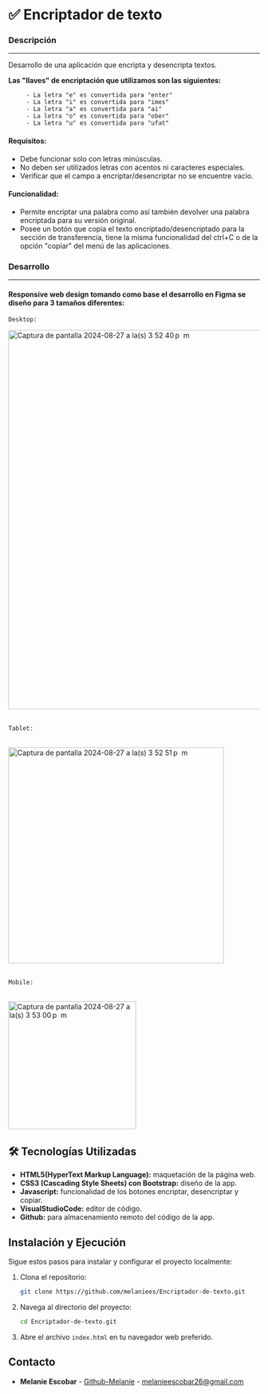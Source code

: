 # ✅  Encriptador de texto


### Descripción
-------------
Desarrollo de una aplicación que encripta y desencripta textos.

**Las "llaves" de encriptación que utilizamos son las siguientes:**

		 - La letra "e" es convertida para "enter"
		 - La letra "i" es convertida para "imes"
		 - La letra "a" es convertida para "ai"
		 - La letra "o" es convertida para "ober"
		 - La letra "u" es convertida para "ufat"

#### Requisitos:
- Debe funcionar solo con letras minúsculas.
- No deben ser utilizados letras con acentos ni caracteres especiales.
- Verificar que el campo a encriptar/desencriptar no se encuentre vacío.
  
#### Funcionalidad:
- Permite encriptar una palabra como así también devolver una palabra encriptada para su versión original.
- Posee un botón que copia el texto encriptado/desencriptado para la sección de transferencia, tiene la misma funcionalidad del ctrl+C o de la opción "copiar" del menú de las aplicaciones.

### Desarrollo
-------------
#### Responsive web design tomando como base el desarrollo en Figma se diseño para 3 tamaños diferentes:

`Desktop:`
<br>

<img width="759" alt="Captura de pantalla 2024-08-27 a la(s) 3 52 40 p  m" src="https://github.com/user-attachments/assets/09125793-61c0-4bb8-bc75-91b9d82e0290">
<br>
<br>

`Tablet:`

<br>
<img width="432" alt="Captura de pantalla 2024-08-27 a la(s) 3 52 51 p  m" src="https://github.com/user-attachments/assets/76a27d9f-dcd2-438c-8ce4-7bfd9a9ba030">
<br>
<br>

`Mobile:`

<br>
<img width="256" alt="Captura de pantalla 2024-08-27 a la(s) 3 53 00 p  m" src="https://github.com/user-attachments/assets/684d43f5-350f-46f1-93a0-1672d911964e">

🛠️ Tecnologías Utilizadas
-------------
- <b>HTML5(HyperText Markup Language):</b> maquetación de la página web.
- <b>CSS3 (Cascading Style Sheets) con Bootstrap:</b> diseño de la app.
- <b>Javascript:</b> funcionalidad de los botones encriptar, desencriptar y copiar.
- <b>VisualStudioCode:</b> editor de código.
- <b>Github:</b> para almacenamiento remoto del código de la app.

## Instalación y Ejecución
Sigue estos pasos para instalar y configurar el proyecto localmente:

1. Clona el repositorio:
    ```bash
    git clone https://github.com/melaniees/Encriptador-de-texto.git
    ```
2. Navega al directorio del proyecto:

    ```bash
    cd Encriptador-de-texto.git
    ```
3. Abre el archivo `index.html` en tu navegador web preferido.

## Contacto

- **Melanie Escobar** - [Github-Melanie](https://github.com/melanies) - melanieescobar26@gmail.com
